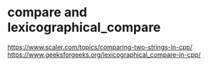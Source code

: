 # compare and lexicographical_compare

https://www.scaler.com/topics/comparing-two-strings-in-cpp/
https://www.geeksforgeeks.org/lexicographical_compare-in-cpp/
